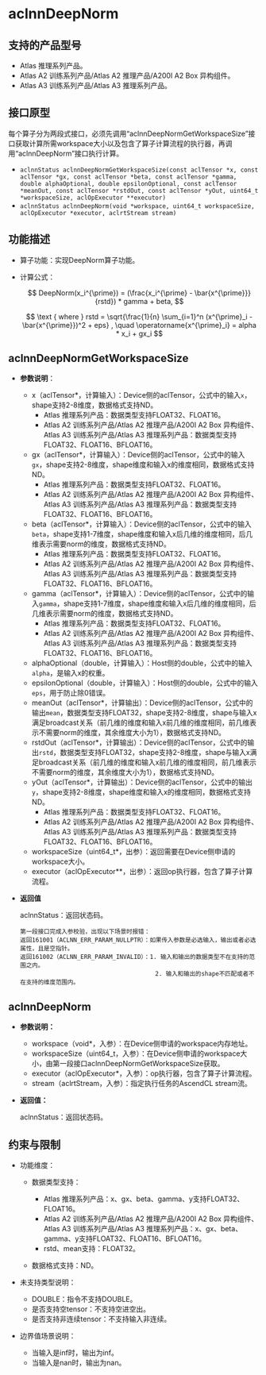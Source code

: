 # aclnnDeepNorm

## 支持的产品型号

- Atlas 推理系列产品。
- Atlas A2 训练系列产品/Atlas A2 推理产品/A200I A2 Box 异构组件。
- Atlas A3 训练系列产品/Atlas A3 推理系列产品。

## 接口原型

每个算子分为两段式接口，必须先调用“aclnnDeepNormGetWorkspaceSize”接口获取计算所需workspace大小以及包含了算子计算流程的执行器，再调用“aclnnDeepNorm”接口执行计算。

- `aclnnStatus aclnnDeepNormGetWorkspaceSize(const aclTensor *x, const aclTensor *gx, const aclTensor *beta, const aclTensor *gamma, double alphaOptional, double epsilonOptional, const aclTensor *meanOut, const aclTensor *rstdOut, const aclTensor *yOut, uint64_t *workspaceSize, aclOpExecutor **executor)`
- `aclnnStatus aclnnDeepNorm(void *workspace, uint64_t workspaceSize, aclOpExecutor *executor, aclrtStream stream)`

## 功能描述

-  算子功能：实现DeepNorm算子功能。
-  计算公式：

   $$
   DeepNorm(x_i^{\prime}) = (\frac{x_i^{\prime} - \bar{x^{\prime}}}{rstd}) * gamma + beta,
   $$

   $$
   \text { where } rstd = \sqrt{\frac{1}{n} \sum_{i=1}^n (x^{\prime}_i - \bar{x^{\prime}})^2 + eps} , \quad \operatorname{x^{\prime}_i} = alpha * x_i + gx_i
   $$

## aclnnDeepNormGetWorkspaceSize

-   **参数说明**：
    * x（aclTensor\*，计算输入）：Device侧的aclTensor，公式中的输入`x`，shape支持2-8维度，数据格式支持ND。
      * Atlas 推理系列产品：数据类型支持FLOAT32、FLOAT16。
      * Atlas A2 训练系列产品/Atlas A2 推理产品/A200I A2 Box 异构组件、Atlas A3 训练系列产品/Atlas A3 推理系列产品：数据类型支持FLOAT32、FLOAT16、BFLOAT16。
    * gx（aclTensor\*，计算输入）：Device侧的aclTensor，公式中的输入`gx`，shape支持2-8维度，shape维度和输入x的维度相同，数据格式支持ND。
      * Atlas 推理系列产品：数据类型支持FLOAT32、FLOAT16。
      * Atlas A2 训练系列产品/Atlas A2 推理产品/A200I A2 Box 异构组件、Atlas A3 训练系列产品/Atlas A3 推理系列产品：数据类型支持FLOAT32、FLOAT16、BFLOAT16。
    * beta（aclTensor\*，计算输入）：Device侧的aclTensor，公式中的输入`beta`，shape支持1-7维度，shape维度和输入x后几维的维度相同，后几维表示需要norm的维度，数据格式支持ND。
      * Atlas 推理系列产品：数据类型支持FLOAT32、FLOAT16。
      * Atlas A2 训练系列产品/Atlas A2 推理产品/A200I A2 Box 异构组件、Atlas A3 训练系列产品/Atlas A3 推理系列产品：数据类型支持FLOAT32、FLOAT16、BFLOAT16。
    * gamma（aclTensor\*，计算输入）：Device侧的aclTensor，公式中的输入`gamma`，shape支持1-7维度，shape维度和输入x后几维的维度相同，后几维表示需要norm的维度，数据格式支持ND。
      * Atlas 推理系列产品：数据类型支持FLOAT32、FLOAT16。
      * Atlas A2 训练系列产品/Atlas A2 推理产品/A200I A2 Box 异构组件、Atlas A3 训练系列产品/Atlas A3 推理系列产品：数据类型支持FLOAT32、FLOAT16、BFLOAT16。
    * alphaOptional（double，计算输入）：Host侧的double，公式中的输入`alpha`，是输入x的权重。
    * epsilonOptional（double，计算输入）：Host侧的double，公式中的输入`eps`，用于防止除0错误。
    * meanOut（aclTensor\*，计算输出）：Device侧的aclTensor，公式中的输出`mean`，数据类型支持FLOAT32，shape支持2-8维度，shape与输入x满足broadcast关系（前几维的维度和输入x前几维的维度相同，前几维表示不需要norm的维度，其余维度大小为1），数据格式支持ND。
    * rstdOut（aclTensor\*，计算输出）：Device侧的aclTensor，公式中的输出`rstd`，数据类型支持FLOAT32，shape支持2-8维度，shape与输入x满足broadcast关系（前几维的维度和输入x前几维的维度相同，前几维表示不需要norm的维度，其余维度大小为1），数据格式支持ND。
    * yOut（aclTensor\*，计算输出）：Device侧的aclTensor，公式中的输出`y`，shape支持2-8维度，shape维度和输入x的维度相同，数据格式支持ND。
      * Atlas 推理系列产品：数据类型支持FLOAT32、FLOAT16。
      * Atlas A2 训练系列产品/Atlas A2 推理产品/A200I A2 Box 异构组件、Atlas A3 训练系列产品/Atlas A3 推理系列产品：数据类型支持FLOAT32、FLOAT16、BFLOAT16。
    * workspaceSize（uint64\_t\*，出参）：返回需要在Device侧申请的workspace大小。
    * executor（aclOpExecutor\*\*，出参）：返回op执行器，包含了算子计算流程。

-   **返回值**

    aclnnStatus：返回状态码。

    ```
    第一段接口完成入参校验，出现以下场景时报错：
    返回161001（ACLNN_ERR_PARAM_NULLPTR）：如果传入参数是必选输入，输出或者必选属性，且是空指针。
    返回161002（ACLNN_ERR_PARAM_INVALID）：1. 输入和输出的数据类型不在支持的范围之内。
                                          2. 输入和输出的shape不匹配或者不在支持的维度范围内。
    ```

## aclnnDeepNorm

-   **参数说明：**
    -   workspace（void\*，入参）：在Device侧申请的workspace内存地址。
    -   workspaceSize（uint64\_t，入参）：在Device侧申请的workspace大小，由第一段接口aclnnDeepNormGetWorkspaceSize获取。
    -   executor（aclOpExecutor\*，入参）：op执行器，包含了算子计算流程。
    -   stream（aclrtStream，入参）：指定执行任务的AscendCL stream流。

-   **返回值：**

    aclnnStatus：返回状态码。

## 约束与限制

-  功能维度：
    -  数据类型支持：
        - Atlas 推理系列产品：x、gx、beta、gamma、y支持FLOAT32、FLOAT16。
        - Atlas A2 训练系列产品/Atlas A2 推理产品/A200I A2 Box 异构组件、Atlas A3 训练系列产品/Atlas A3 推理系列产品：x、gx、beta、gamma、y支持FLOAT32、FLOAT16、BFLOAT16。
        - rstd、mean支持：FLOAT32。

    -  数据格式支持：ND。

-  未支持类型说明：
    -  DOUBLE：指令不支持DOUBLE。
    -  是否支持空tensor：不支持空进空出。
    -  是否支持非连续tensor：不支持输入非连续。

-  边界值场景说明：
    -  当输入是inf时，输出为inf。
    -  当输入是nan时，输出为nan。
